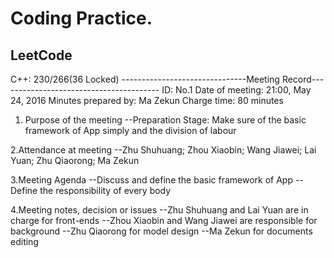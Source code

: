 # Coding Practice.

## LeetCode

C++: 230/266(36 Locked)
-------------------------------Meeting Record----------------------------------------
ID: No.1
Date of meeting: 21:00, May 24, 2016
Minutes prepared by: Ma Zekun
Charge time: 80 minutes

1. Purpose of the meeting
--Preparation Stage: Make sure of the basic framework of App simply and the division of labour

2.Attendance at meeting
--Zhu Shuhuang; Zhou Xiaobin; Wang Jiawei; Lai Yuan; Zhu Qiaorong; Ma Zekun

3.Meeting Agenda
--Discuss and define the basic framework of App
--Define the responsibility of every body

4.Meeting notes, decision or issues
--Zhu Shuhuang and Lai Yuan are in charge for front-ends
--Zhou Xiaobin and Wang Jiawei are responsible for background
--Zhu Qiaorong for model design
--Ma Zekun for documents editing
